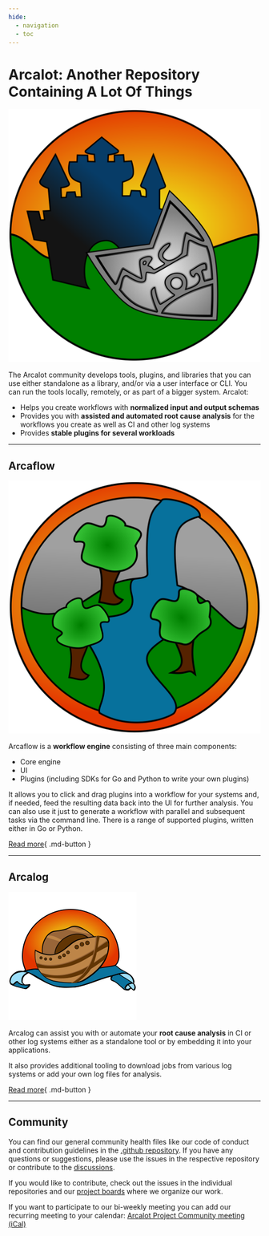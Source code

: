 ```yaml
---
hide:
  - navigation
  - toc
---
```


# Arcalot: Another Repository Containing A Lot Of Things

<div class="media" markdown>

![Arcalot logo showing a shield with the Arcalot inscription on a hill with the silhouette of a castle in the background](arcalot.svg)

The Arcalot community develops tools, plugins, and libraries that you can use either standalone as a library, and/or via a user interface or CLI. You can run the tools locally, remotely, or as part of a bigger system. Arcalot:

* Helps you create workflows with **normalized input and output schemas**
* Provides you with **assisted and automated root cause analysis** for the workflows you create as well as CI and other log systems
* Provides **stable plugins for several workloads**

</div>

---

## Arcaflow

<div class="media media--right" markdown>

![Arcaflow logo showing a waterfall and a river with 3 trees symbolizing the various plugins](arcaflow.svg)

Arcaflow is a **workflow engine** consisting of three main components:

* Core engine
* UI
* Plugins (including SDKs for Go and Python to write your own plugins)

It allows you to click and drag plugins into a workflow for your systems and, if needed, feed the resulting data back into the UI for further analysis. You can also use it just to generate a workflow with parallel and subsequent tasks via the command line. There is a range of supported plugins, written either in Go or Python.

[Read more](arcaflow/){ .md-button }

</div>

---

## Arcalog

<div class="media" markdown>

![Arcalog logo showing an ark floating on a blue scroll symbolizing the many logs it is scrolling through](https://github.com/arcalot/.github/raw/main/branding/arcalog.png)

Arcalog can assist you with or automate your **root cause analysis** in CI or other log systems either as a standalone tool or by embedding it into your applications.

It also provides additional tooling to download jobs from various log systems or add your own log files for analysis.

[Read more](arcalog/){ .md-button }

</div>

---

## Community

You can find our general community health files like our code of conduct and contribution guidelines in the [.github repository](https://github.com/arcalot/.github). If you have any questions or suggestions, please use the issues in the respective repository or contribute to the [discussions](https://github.com/orgs/arcalot/discussions).

If you would like to contribute, check out the issues in the individual repositories and our [project boards](https://github.com/orgs/arcalot/projects) where we organize our work.

If you want to participate to our bi-weekly meeting you can add our recurring meeting to your calendar: [Arcalot Project Community meeting (iCal)](meetings/arcalot-community-biweekly.ics)
